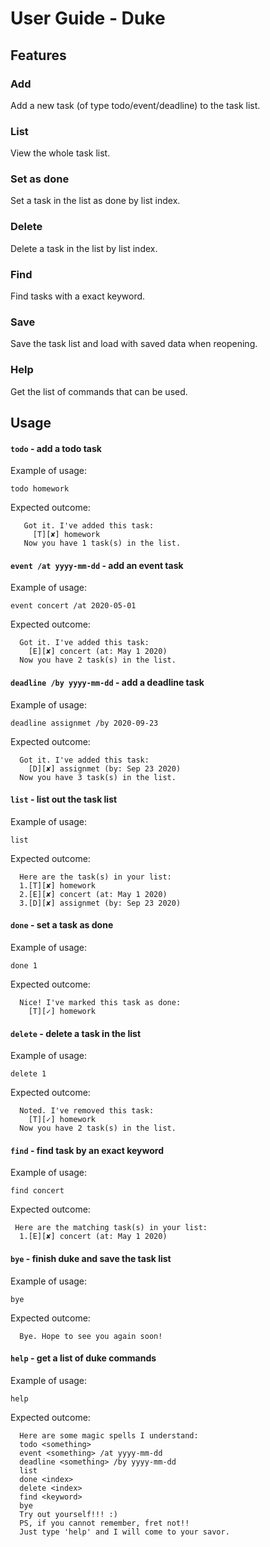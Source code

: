 # User Guide - Duke

## Features 

### Add 
Add a new task (of type todo/event/deadline) to the task list.

### List
View the whole task list.

### Set as done
Set a task in the list as done by list index.

### Delete
Delete a task in the list by list index.

### Find
Find tasks with a exact keyword.

### Save
Save the task list and load with saved data when reopening.

### Help
Get the list of commands that can be used.

## Usage

#### `todo` - add a todo task
Example of usage: 

`todo homework`



Expected outcome:

       Got it. I've added this task:
         [T][✘] homework
       Now you have 1 task(s) in the list.

#### `event /at yyyy-mm-dd` - add an event task
Example of usage: 

`event concert /at 2020-05-01`

Expected outcome:

      Got it. I've added this task:
        [E][✘] concert (at: May 1 2020)
      Now you have 2 task(s) in the list.

     
#### `deadline /by yyyy-mm-dd` - add a deadline task
Example of usage: 

`deadline assignmet /by 2020-09-23`

Expected outcome:

      Got it. I've added this task:
        [D][✘] assignmet (by: Sep 23 2020)
      Now you have 3 task(s) in the list.

#### `list` - list out the task list
Example of usage: 

`list`

Expected outcome:

      Here are the task(s) in your list:
      1.[T][✘] homework
      2.[E][✘] concert (at: May 1 2020)
      3.[D][✘] assignmet (by: Sep 23 2020)

#### `done` - set a task as done
Example of usage: 

`done 1`

Expected outcome:

      Nice! I've marked this task as done:
        [T][✓] homework
     
#### `delete` - delete a task in the list
Example of usage: 

`delete 1`

Expected outcome:

      Noted. I've removed this task:
        [T][✓] homework
      Now you have 2 task(s) in the list.

#### `find` - find task by an exact keyword
Example of usage: 

`find concert`

Expected outcome:

     Here are the matching task(s) in your list:
      1.[E][✘] concert (at: May 1 2020)

    
#### `bye` - finish duke and save the task list
Example of usage: 

`bye`

Expected outcome:

      Bye. Hope to see you again soon!


#### `help` - get a list of duke commands 
Example of usage: 

`help`

Expected outcome:

      Here are some magic spells I understand:
      todo <something>
      event <something> /at yyyy-mm-dd
      deadline <something> /by yyyy-mm-dd
      list
      done <index>
      delete <index>
      find <keyword>
      bye
      Try out yourself!!! :)
      PS, if you cannot remember, fret not!!
      Just type 'help' and I will come to your savor.